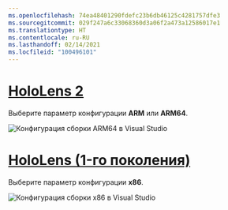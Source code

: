 ```yaml
---
ms.openlocfilehash: 74ea48401290fdefc23b6db46125c4281757dfe3
ms.sourcegitcommit: 029f247a6c33068360d3a06f2a473a12586017e1
ms.translationtype: HT
ms.contentlocale: ru-RU
ms.lasthandoff: 02/14/2021
ms.locfileid: "100496101"
---
```

# <a name="hololens-2"></a>[HoloLens 2](#tab/hl2)

Выберите параметр конфигурации **ARM** или **ARM64**.

![Конфигурация сборки ARM64 в Visual Studio](../images/arm64setting.png)

# <a name="hololens-1st-gen"></a>[HoloLens (1-го поколения)](#tab/hl)

Выберите параметр конфигурации **x86**.

![Конфигурация сборки x86 в Visual Studio](../images/x86setting.png)